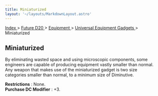 ```yaml
---
title: Miniaturized
layout: '~/layouts/MarkdownLayout.astro'
---
```


[ Index ](/) > [ Future D20 ](/future.d20.srd) > [ Equipment ](/future.d20.srd/equipment) > [ Universal Equipment Gadgets ](/future.d20.srd/equipment/gadgets.universal) > Miniaturized

##  Miniaturized

By eliminating wasted space and using microscopic components, some engineers
are capable of producing equipment vastly smaller than normal. Any weapon that
makes use of the miniaturized gadget is two size categories smaller than
normal, to a minimum size of Diminutive.

**Restrictions** : None.  
**Purchase DC Modifier** : +3.

